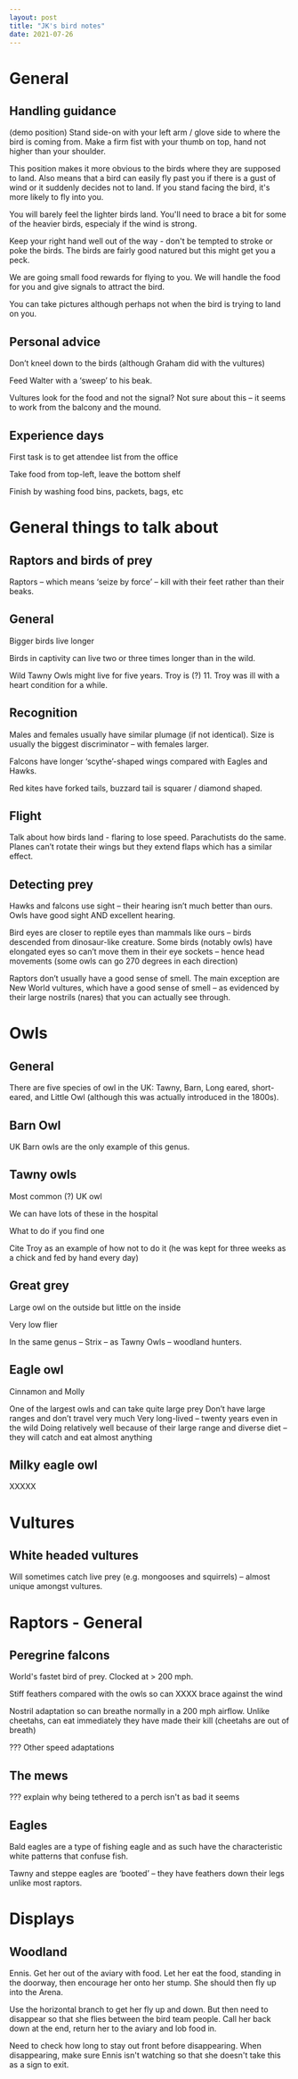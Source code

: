 ```yaml
---
layout: post
title: "JK's bird notes"
date: 2021-07-26
---
```


# General

## Handling guidance

(demo position) Stand side-on with your left arm / glove side to where the bird is coming from. Make a firm fist with your thumb on top, hand not higher than your shoulder.

This position makes it more obvious to the birds where they are supposed to land. Also means that a bird can easily fly past you if there is a gust of wind or it suddenly decides not to land. If you stand facing the bird, it's more likely to fly into you.

You will barely feel the lighter birds land. You'll need to brace a bit for some of the heavier birds, especialy if the wind is strong. 

Keep your right hand well out of the way - don't be tempted to stroke or poke the birds. The birds are fairly good natured but this might get you a peck.

We are going small food rewards for flying to you. We will handle the food for you and give signals to attract the bird.

You can take pictures although perhaps not when the bird is trying to land on you.

## Personal advice

Don’t kneel down to the birds (although Graham did with the vultures)

Feed Walter with a ‘sweep’ to his beak.

Vultures look for the food and not the signal? Not sure about this – it seems to work from the balcony and the mound.

## Experience days

First task is to get attendee list from the office

Take food from top-left, leave the bottom shelf

Finish by washing food bins, packets, bags, etc

# General	things to talk about

## Raptors and birds of prey

Raptors – which means ‘seize by force’ – kill with their feet rather than their beaks.

## General

Bigger birds live longer

Birds in captivity can live two or three times longer than in the wild.

Wild Tawny Owls might live for five years. Troy is (?) 11. Troy was ill with a heart condition for a while.

## Recognition

Males and females usually have similar plumage (if not identical). Size is usually the biggest discriminator – with females larger.

Falcons have longer ‘scythe’-shaped wings compared with Eagles and Hawks.

Red kites have forked tails, buzzard tail is squarer / diamond shaped.

## Flight
Talk about how birds land - flaring to lose speed. Parachutists do the same. Planes can’t rotate their wings but they extend flaps which has a similar effect.

## Detecting prey

Hawks and falcons use sight – their hearing isn’t much better than ours. Owls have good sight AND excellent hearing.

Bird eyes are closer to reptile eyes than mammals like ours – birds descended from dinosaur-like creature. Some birds (notably owls) have elongated eyes so can’t move them in their eye sockets – hence head movements (some owls can go 270 degrees in each direction)

Raptors don’t usually have a good sense of smell. The main exception are New World vultures, which have a good sense of smell – as evidenced by their large nostrils (nares) that you can actually see through.

# Owls
## General

There are five species of owl in the UK: Tawny, Barn, Long eared, short-eared, and Little Owl (although this was actually introduced in the 1800s).

## Barn Owl

UK Barn owls are the only example of this genus.
## Tawny owls
Most common (?) UK owl

We can have lots of these in the hospital

What to do if you find one

Cite Troy as an example of how not to do it (he was kept for three weeks as a chick and fed by hand every day)

## Great grey

Large owl on the outside but little on the inside

Very low flier

In the same genus – Strix – as Tawny Owls – woodland hunters.

## Eagle owl
Cinnamon and Molly

One of the largest owls and can take quite large prey
Don’t have large ranges and don’t travel very much
Very long-lived – twenty years even in the wild
Doing relatively well because of their large range and diverse diet – they will catch and eat almost anything

## Milky eagle owl
XXXXX

# Vultures

## White headed vultures
Will sometimes catch live prey (e.g. mongooses and squirrels) – almost unique amongst vultures.

# Raptors - General

## Peregrine falcons

World's fastet bird of prey. Clocked at > 200 mph.

Stiff feathers compared with the owls so can XXXX brace against the wind

Nostril adaptation so can breathe normally in a 200 mph airflow. Unlike cheetahs, can eat immediately they have made their kill (cheetahs are out of breath)

??? Other speed adaptations

## The mews

??? explain why being tethered to a perch isn't as bad it seems

## Eagles
Bald eagles are a type of fishing eagle and as such have the characteristic white patterns that confuse fish.

Tawny and steppe eagles are ‘booted’ – they have feathers down their legs unlike most raptors.

# Displays

## Woodland

Ennis. Get her out of the aviary with food. Let her eat the food, standing in the doorway, then encourage her onto her stump. She should then fly up into the Arena.

Use the horizontal branch to get her fly up and down. But then need to disappear so that she flies between the bird team people. Call her back down at the end, return her to the aviary and lob food in.

Need to check how long to stay out front before disappearing. When disappearing, make sure Ennis isn't watching so that she doesn't take this as a sign to exit.
